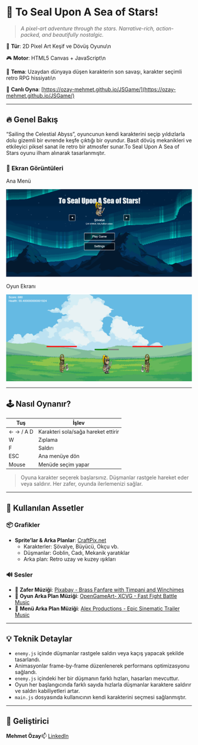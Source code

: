 # 🌌 To Seal Upon A Sea of Stars!

> *A pixel-art adventure through the stars. Narrative-rich, action-packed, and beautifully nostalgic.*

🧭 **Tür**: 2D Pixel Art Keşif ve Dövüş Oyunu\n

🎮 **Motor**: HTML5 Canvas + JavaScript\n

🎨 **Tema**: Uzaydan dünyaya düşen karakterin son savaşı, karakter seçimli retro RPG hissiyatı\n

🔗 **Canlı Oyna**: [https://ozay-mehmet.github.io/JSGame/](https://ozay-mehmet.github.io/JSGame/)

---

## 🔥 Genel Bakış

“Sailing the Celestial Abyss”, oyuncunun kendi karakterini seçip yıldızlarla dolu gizemli bir evrende keşfe çıktığı bir oyundur. Basit dövüş mekanikleri ve etkileyici piksel sanat ile retro bir atmosfer sunar.To Seal Upon A Sea of Stars oyunu ilham alınarak tasarlanmıştır.

### 📸 Ekran Görüntüleri

Ana Menü

![Ana Menü](https://github.com/ozay-mehmet/ozay-mehmet.github.io/blob/main/JSGame/assets/screenshots/menu-screen.png)

Oyun Ekranı

![Oyun Ekranı](https://github.com/ozay-mehmet/ozay-mehmet.github.io/blob/main/JSGame/assets/screenshots/game-screen.png)

---

## 🕹️ Nasıl Oynanır?

| Tuş        | İşlev                              |
| ----------- | ------------------------------------ |
| ← → / A D | Karakteri sola/sağa hareket ettirir |
| W           | Zıplama                             |
| F           | Saldırı                            |
| ESC         | Ana menüye dön                     |
| Mouse       | Menüde seçim yapar                 |

> Oyuna karakter seçerek başlarsınız. Düşmanlar rastgele hareket eder veya saldırır. Her zafer, oyunda ilerlemenizi sağlar.

---

## 🎨 Kullanılan Assetler

### 📦 Grafikler

- **Sprite’lar & Arka Planlar**: [CraftPix.net](https://craftpix.net/)
  - Karakterler: Şövalye, Büyücü, Okçu vb.
  - Düşmanlar: Goblin, Cadı, Mekanik yaratıklar
  - Arka plan: Retro uzay ve kuzey ışıkları

### 🔊 Sesler

- 🎺 **Zafer Müziği**: [Pixabay - Brass Fanfare with Timpani and Winchimes](https://pixabay.com/sound-effects/brass-fanfare-with-timpani-and-winchimes-reverberated-146260/)
- 🎺 **Oyun Arka Plan Müziği**: [OpenGameArt- XCVG - Fast Fight Battle Music](https://opengameart.org/content/fast-fight-battle-music-looped)
- 🎺 **Menü Arka Plan Müziği**: [Alex Productions - Epic Sinematic Trailer Music](https://www.chosic.com/download-audio/31970/)

---

## 💡 Teknik Detaylar

- `enemy.js` içinde düşmanlar rastgele saldırı veya kaçış yapacak şekilde tasarlandı.
- Animasyonlar frame-by-frame düzenlenerek performans optimizasyonu sağlandı.
- `enemy.js` içindeki her bir düşmanın farklı hızları, hasarları mevcuttur.
- Oyun her başlangıcında farklı sayıda hızlarla düşmanlar karaktere saldırır ve saldırı kabiliyetleri artar.
- `main.js` dosyasında kullanıcının kendi karakterini seçmesi sağlanmıştır.

---

## 👤 Geliştirici

**Mehmet Özay**📫 [LinkedIn](https://www.linkedin.com/in/mehmet-ozay)
